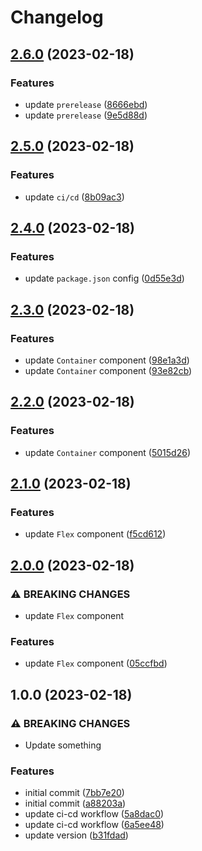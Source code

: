 # Changelog

## [2.6.0](https://github.com/pvduc-dev/plana-ui/compare/v2.5.0...v2.6.0) (2023-02-18)


### Features

* update `prerelease` ([8666ebd](https://github.com/pvduc-dev/plana-ui/commit/8666ebd537e93d1be2be0b0631c9ccc034b049eb))
* update `prerelease` ([9e5d88d](https://github.com/pvduc-dev/plana-ui/commit/9e5d88db50e5fe4a1f0dec5caebb424cde53d928))

## [2.5.0](https://github.com/pvduc-dev/plana-ui/compare/v2.4.0...v2.5.0) (2023-02-18)


### Features

* update `ci/cd` ([8b09ac3](https://github.com/pvduc-dev/plana-ui/commit/8b09ac391727322e0965a3d34868b23612f20f81))

## [2.4.0](https://github.com/pvduc-dev/plana-ui/compare/v2.3.0...v2.4.0) (2023-02-18)


### Features

* update `package.json` config ([0d55e3d](https://github.com/pvduc-dev/plana-ui/commit/0d55e3d41c3232a13393e4000d37e5720a52b1bf))

## [2.3.0](https://github.com/pvduc-dev/plana-ui/compare/v2.2.0...v2.3.0) (2023-02-18)


### Features

* update `Container` component ([98e1a3d](https://github.com/pvduc-dev/plana-ui/commit/98e1a3d1912ef2e4cbac3b3197949a3eff41a781))
* update `Container` component ([93e82cb](https://github.com/pvduc-dev/plana-ui/commit/93e82cb6088cae49af5c2e6adaa4e89edcca9d1e))

## [2.2.0](https://github.com/pvduc-dev/plana-ui/compare/v2.1.0...v2.2.0) (2023-02-18)


### Features

* update `Container` component ([5015d26](https://github.com/pvduc-dev/plana-ui/commit/5015d26dda65384f117a5ce337b31012a795ed5a))

## [2.1.0](https://github.com/pvduc-dev/plana-ui/compare/v2.0.0...v2.1.0) (2023-02-18)


### Features

* update `Flex` component ([f5cd612](https://github.com/pvduc-dev/plana-ui/commit/f5cd612568ee43298ed98372bb466ccc84214cb7))

## [2.0.0](https://github.com/pvduc-dev/plana-ui/compare/v1.0.0...v2.0.0) (2023-02-18)


### ⚠ BREAKING CHANGES

* update `Flex` component

### Features

* update `Flex` component ([05ccfbd](https://github.com/pvduc-dev/plana-ui/commit/05ccfbd2406a9879d05b743c59ebea76a0e959c3))

## 1.0.0 (2023-02-18)


### ⚠ BREAKING CHANGES

* Update something

### Features

* initial commit ([7bb7e20](https://github.com/pvduc-dev/plana-ui/commit/7bb7e200ad9e22c46022daa570d0360e024c9717))
* initial commit ([a88203a](https://github.com/pvduc-dev/plana-ui/commit/a88203ae0985dd61d8138cfdad0d9e39b8a7d532))
* update ci-cd workflow ([5a8dac0](https://github.com/pvduc-dev/plana-ui/commit/5a8dac02fac86e18409ccdd9cf48e7ffae42f4c5))
* update ci-cd workflow ([6a5ee48](https://github.com/pvduc-dev/plana-ui/commit/6a5ee48569a5bdf25ad01f75b8034c240489b94a))
* update version ([b31fdad](https://github.com/pvduc-dev/plana-ui/commit/b31fdadc4737928b76b13c02d91c26c6e644e535))
